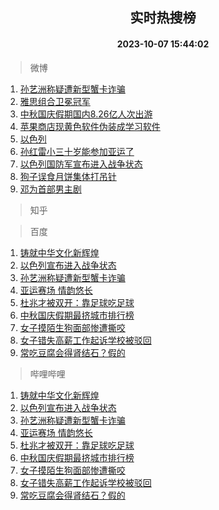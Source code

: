 <div align="center"><h2>实时热搜榜</h2><h4>2023-10-07 15:44:02</h4></div>

> 微博  

1. [孙艺洲称疑遭新型蟹卡诈骗](https://s.weibo.com/weibo?q=%23%E5%AD%99%E8%89%BA%E6%B4%B2%E7%A7%B0%E7%96%91%E9%81%AD%E6%96%B0%E5%9E%8B%E8%9F%B9%E5%8D%A1%E8%AF%88%E9%AA%97%23&t=31&band_rank=1&Refer=top)<br />
2. [雅思组合卫冕冠军](https://s.weibo.com/weibo?q=%23%E9%9B%85%E6%80%9D%E7%BB%84%E5%90%88%E5%8D%AB%E5%86%95%E5%86%A0%E5%86%9B%23&t=31&band_rank=2&Refer=top)<br />
3. [中秋国庆假期国内8.26亿人次出游](https://s.weibo.com/weibo?q=%23%E4%B8%AD%E7%A7%8B%E5%9B%BD%E5%BA%86%E5%81%87%E6%9C%9F%E5%9B%BD%E5%86%858.26%E4%BA%BF%E4%BA%BA%E6%AC%A1%E5%87%BA%E6%B8%B8%23&t=31&band_rank=3&Refer=top)<br />
4. [苹果商店现黄色软件伪装成学习软件](https://s.weibo.com/weibo?q=%23%E8%8B%B9%E6%9E%9C%E5%95%86%E5%BA%97%E7%8E%B0%E9%BB%84%E8%89%B2%E8%BD%AF%E4%BB%B6%E4%BC%AA%E8%A3%85%E6%88%90%E5%AD%A6%E4%B9%A0%E8%BD%AF%E4%BB%B6%23&t=31&band_rank=4&Refer=top)<br />
5. [以色列](https://s.weibo.com/weibo?q=%E4%BB%A5%E8%89%B2%E5%88%97&t=31&band_rank=5&Refer=top)<br />
6. [孙红雷小三十岁能参加亚运了](https://s.weibo.com/weibo?q=%23%E5%AD%99%E7%BA%A2%E9%9B%B7%E5%B0%8F%E4%B8%89%E5%8D%81%E5%B2%81%E8%83%BD%E5%8F%82%E5%8A%A0%E4%BA%9A%E8%BF%90%E4%BA%86%23&t=31&band_rank=6&Refer=top)<br />
7. [以色列国防军宣布进入战争状态](https://s.weibo.com/weibo?q=%23%E4%BB%A5%E8%89%B2%E5%88%97%E5%9B%BD%E9%98%B2%E5%86%9B%E5%AE%A3%E5%B8%83%E8%BF%9B%E5%85%A5%E6%88%98%E4%BA%89%E7%8A%B6%E6%80%81%23&t=31&band_rank=7&Refer=top)<br />
8. [狗子误食月饼集体打吊针](https://s.weibo.com/weibo?q=%23%E7%8B%97%E5%AD%90%E8%AF%AF%E9%A3%9F%E6%9C%88%E9%A5%BC%E9%9B%86%E4%BD%93%E6%89%93%E5%90%8A%E9%92%88%23&t=31&band_rank=8&Refer=top)<br />
9. [邓为首部男主剧](https://s.weibo.com/weibo?q=%23%E9%82%93%E4%B8%BA%E9%A6%96%E9%83%A8%E7%94%B7%E4%B8%BB%E5%89%A7%23&t=31&band_rank=9&Refer=top)<br />

> 知乎  


> 百度  

1. [铸就中华文化新辉煌](https://www.baidu.com/s?wd=%E9%93%B8%E5%B0%B1%E4%B8%AD%E5%8D%8E%E6%96%87%E5%8C%96%E6%96%B0%E8%BE%89%E7%85%8C&sa=fyb_news&rsv_dl=fyb_news)<br />
2. [以色列宣布进入战争状态](https://www.baidu.com/s?wd=%E4%BB%A5%E8%89%B2%E5%88%97%E5%AE%A3%E5%B8%83%E8%BF%9B%E5%85%A5%E6%88%98%E4%BA%89%E7%8A%B6%E6%80%81&sa=fyb_news&rsv_dl=fyb_news)<br />
3. [孙艺洲称疑遭新型蟹卡诈骗](https://www.baidu.com/s?wd=%E5%AD%99%E8%89%BA%E6%B4%B2%E7%A7%B0%E7%96%91%E9%81%AD%E6%96%B0%E5%9E%8B%E8%9F%B9%E5%8D%A1%E8%AF%88%E9%AA%97&sa=fyb_news&rsv_dl=fyb_news)<br />
4. [亚运赛场 情韵悠长](https://www.baidu.com/s?wd=%E4%BA%9A%E8%BF%90%E8%B5%9B%E5%9C%BA+%E6%83%85%E9%9F%B5%E6%82%A0%E9%95%BF&sa=fyb_news&rsv_dl=fyb_news)<br />
5. [杜兆才被双开：靠足球吃足球](https://www.baidu.com/s?wd=%E6%9D%9C%E5%85%86%E6%89%8D%E8%A2%AB%E5%8F%8C%E5%BC%80%EF%BC%9A%E9%9D%A0%E8%B6%B3%E7%90%83%E5%90%83%E8%B6%B3%E7%90%83&sa=fyb_news&rsv_dl=fyb_news)<br />
6. [中秋国庆假期最挤城市排行榜](https://www.baidu.com/s?wd=%E4%B8%AD%E7%A7%8B%E5%9B%BD%E5%BA%86%E5%81%87%E6%9C%9F%E6%9C%80%E6%8C%A4%E5%9F%8E%E5%B8%82%E6%8E%92%E8%A1%8C%E6%A6%9C&sa=fyb_news&rsv_dl=fyb_news)<br />
7. [女子摸陌生狗面部惨遭撕咬](https://www.baidu.com/s?wd=%E5%A5%B3%E5%AD%90%E6%91%B8%E9%99%8C%E7%94%9F%E7%8B%97%E9%9D%A2%E9%83%A8%E6%83%A8%E9%81%AD%E6%92%95%E5%92%AC&sa=fyb_news&rsv_dl=fyb_news)<br />
8. [女子错失高薪工作起诉学校被驳回](https://www.baidu.com/s?wd=%E5%A5%B3%E5%AD%90%E9%94%99%E5%A4%B1%E9%AB%98%E8%96%AA%E5%B7%A5%E4%BD%9C%E8%B5%B7%E8%AF%89%E5%AD%A6%E6%A0%A1%E8%A2%AB%E9%A9%B3%E5%9B%9E&sa=fyb_news&rsv_dl=fyb_news)<br />
9. [常吃豆腐会得肾结石？假的](https://www.baidu.com/s?wd=%E5%B8%B8%E5%90%83%E8%B1%86%E8%85%90%E4%BC%9A%E5%BE%97%E8%82%BE%E7%BB%93%E7%9F%B3%EF%BC%9F%E5%81%87%E7%9A%84&sa=fyb_news&rsv_dl=fyb_news)<br />

> 哔哩哔哩  

1. [铸就中华文化新辉煌](https://www.baidu.com/s?wd=%E9%93%B8%E5%B0%B1%E4%B8%AD%E5%8D%8E%E6%96%87%E5%8C%96%E6%96%B0%E8%BE%89%E7%85%8C&sa=fyb_news&rsv_dl=fyb_news)<br />
2. [以色列宣布进入战争状态](https://www.baidu.com/s?wd=%E4%BB%A5%E8%89%B2%E5%88%97%E5%AE%A3%E5%B8%83%E8%BF%9B%E5%85%A5%E6%88%98%E4%BA%89%E7%8A%B6%E6%80%81&sa=fyb_news&rsv_dl=fyb_news)<br />
3. [孙艺洲称疑遭新型蟹卡诈骗](https://www.baidu.com/s?wd=%E5%AD%99%E8%89%BA%E6%B4%B2%E7%A7%B0%E7%96%91%E9%81%AD%E6%96%B0%E5%9E%8B%E8%9F%B9%E5%8D%A1%E8%AF%88%E9%AA%97&sa=fyb_news&rsv_dl=fyb_news)<br />
4. [亚运赛场 情韵悠长](https://www.baidu.com/s?wd=%E4%BA%9A%E8%BF%90%E8%B5%9B%E5%9C%BA+%E6%83%85%E9%9F%B5%E6%82%A0%E9%95%BF&sa=fyb_news&rsv_dl=fyb_news)<br />
5. [杜兆才被双开：靠足球吃足球](https://www.baidu.com/s?wd=%E6%9D%9C%E5%85%86%E6%89%8D%E8%A2%AB%E5%8F%8C%E5%BC%80%EF%BC%9A%E9%9D%A0%E8%B6%B3%E7%90%83%E5%90%83%E8%B6%B3%E7%90%83&sa=fyb_news&rsv_dl=fyb_news)<br />
6. [中秋国庆假期最挤城市排行榜](https://www.baidu.com/s?wd=%E4%B8%AD%E7%A7%8B%E5%9B%BD%E5%BA%86%E5%81%87%E6%9C%9F%E6%9C%80%E6%8C%A4%E5%9F%8E%E5%B8%82%E6%8E%92%E8%A1%8C%E6%A6%9C&sa=fyb_news&rsv_dl=fyb_news)<br />
7. [女子摸陌生狗面部惨遭撕咬](https://www.baidu.com/s?wd=%E5%A5%B3%E5%AD%90%E6%91%B8%E9%99%8C%E7%94%9F%E7%8B%97%E9%9D%A2%E9%83%A8%E6%83%A8%E9%81%AD%E6%92%95%E5%92%AC&sa=fyb_news&rsv_dl=fyb_news)<br />
8. [女子错失高薪工作起诉学校被驳回](https://www.baidu.com/s?wd=%E5%A5%B3%E5%AD%90%E9%94%99%E5%A4%B1%E9%AB%98%E8%96%AA%E5%B7%A5%E4%BD%9C%E8%B5%B7%E8%AF%89%E5%AD%A6%E6%A0%A1%E8%A2%AB%E9%A9%B3%E5%9B%9E&sa=fyb_news&rsv_dl=fyb_news)<br />
9. [常吃豆腐会得肾结石？假的](https://www.baidu.com/s?wd=%E5%B8%B8%E5%90%83%E8%B1%86%E8%85%90%E4%BC%9A%E5%BE%97%E8%82%BE%E7%BB%93%E7%9F%B3%EF%BC%9F%E5%81%87%E7%9A%84&sa=fyb_news&rsv_dl=fyb_news)<br />
